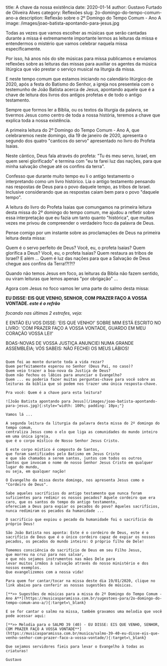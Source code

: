 title: A chave da nossa existência
date: 2020-01-14
author: Gustavo Furtado de Oliveira Alves
category: Reflexões
slug: 2o-domingo-do-tempo-comum-ano-a
description: Reflexão sobre o 2º Domingo do Tempo Comum - Ano A
image: /images/joao-batista-apontando-para-jesus.jpg

Todas as vezes que vamos escolher as músicas que serão cantadas durante a missa
é extremamente importante lermos as leituras da missa e entendermos o mistério que vamos celebrar naquela missa específicamente.

Por isso, há anos nós do site músicas para missa publicamos
e enviamos reflexões sobre as leituras das missas para auxiliar
os agentes da música litúrgica que vão prestar o serviço musical
na liturgia da missa.

E neste tempo comum que estamos iniciando no calendário litúrgico de 2020,
após a festa do Batismo do Senhor, a igreja nos presenteia com o testemunho de
João Batista acerca de Jesus, apontando aquele que é a chave de leitura dos livros dos antigos profetas e de todo o antigo testamento.

Sempre que formos ler a Bíblia, ou os textos da liturgia da palavra,
se tivermos Jesus como centro de toda a nossa história,
teremos a chave que explica toda a nossa existência.

A primeira leitura do 2º Domingo do Tempo Comum - Ano A,
que celebraremos neste domingo, dia 19 de janeiro de 2020,
apresenta o segundo dos quatro "canticos do servo" apresentado no livro do Profeta Isaias.

Neste cântico, Deus fala através do profeta: "Tu és meu servo, Israel, em quem serei glorificado" e termina com "eu te farei luz das nações, para que minha salvação chegue até os confins da terra".

Confesso que durante muito tempo eu li o antigo testamento o interpretando como um livro histórico. Lia o antigo testamento pensando nas respostas de Deus para o povo daquele tempo, as tribos de Israel. Inclusive considerando que as respostas caiam bem para o povo "daquele tempo".

A leitura do livro do Profeta Isaias que comungamos na primeira leitura desta missa do 2º domingo do tempo comum, me ajudou a refletir sobre essa interpretação que eu fazia um tanto quanto "histórica", que muitas vezes me privou de compreender o verdadeiro foco da palavra de Deus.

Pense comigo por um instante sobre as proclamações de Deus na primeira leitura desta missa:

Quem é o servo perfeito de Deus? Você, eu, o profeta Isaias?
Quem glorifica a Deus? Você, eu, o profeta Isaias?
Quem restaura as tribos de Israel? E além ...
Quem é luz das nações para que a Salvação de Deus chegue aos confins da Terra!?!?!?

Quando não temos Jesus em foco, as leituras da Biblia não fazem sentido,
ou viram leituras que lemos apenas "por obrigação" ...

Agora com Jesus no foco vamos ler uma parte do salmo desta missa:

<strong>
EU DISSE: EIS QUE VENHO, SENHOR, COM PRAZER FAÇO A VOSSA VONTADE.
<em>este é o refrão</em>
</strong>

<em>focando nas últimas 2 estrofes, veja:</em>

E ENTÃO EU VOS DISSE: 'EIS QUE VENHO!'
SOBRE MIM ESTÁ ESCRITO NO LIVRO:
'COM PRAZER FAÇO A VOSSA VONTADE,
GUARDO EM MEU CORAÇÃO VOSSA LEI!'

BOAS-NOVAS DE VOSSA JUSTIÇA
ANUNCIEI NUMA GRANDE ASSEMBLÉIA;
VÓS SABEIS: NÃO FECHEI OS MEUS LÁBIOS!
```

Quem foi ao monte durante toda a vida rezar?
Quem perfeitamente esperou no Senhor (Deus Pai, no caso)?
Quem veio trazer a boa-nova da Justiça de Deus?
Quem não fechou os lábios para anunciar o Evangelho?
Quem ... eu poderia fazer muitas perguntas-chave para você sobre as leituras da biblia que só podem nos trazer uma única resposta-chave.

Pra você: Quem é a chave para esta leitura?

![João Batista apontando para Jesus](/images/joao-batista-apontando-para-jesus.jpg){:style="width: 100%; padding: 10px;"}

Vamos lá ...

A segunda leitura da liturgia da palavra desta missa do 2º domingo do tempo comum,
centraliza Jesus como o elo que liga as comunidades do mundo inteiro em uma única igreja,
que é o corpo místico de Nosso Senhor Jesus Cristo.

E este corpo místico é composto de Santos,
que foram santificados pelo Batismo em Jesus Cristo
e que são chamados a serem santos, juntos com todos os outros
Santos que invocam o nome de nosso Senhor Jesus Cristo em qualquer lugar do mundo,
ou seja, em qualquer nação!

O Evangelho da missa deste domingo, nos apresenta Jesus como o "Cordeiro de Deus".

Sabe aqueles sacríficios do antigo testamento que nunca foram suficientes para redimir os nossos pecados? Aquele cordeiro que era caro, que os santos do tempo do antigo testamento,
ofereciam a Deus para expiar os pecados do povo? Aqueles sacrifícios, nunca redimiram os pecados da humanidade ...

O sacrifício que expiou o pecado da humanidade foi o sacrifício do próprio Deus!

São João Batista nos aponta: Este é o cordeiro de Deus, este é o sacrifício de Deus que é o único cordeiro capaz de expiar os nossos pecados, os pecados do mundo inteiro: O próprio filho de Dele!

Tomemos consciência do sacrifício de Deus em seu Filho Jesus,
que morreu na cruz para nos salvar,
e que nós sejamos instrumentos nas mãos Dele para 
levar muitos irmãos à salvação através do nosso ministério e dos nossos exemplos.
Que evangelizemos com a nossa vida!

Para quem for cantar/tocar na missa deste dia 19/01/2020, clique no link abaixo para conferir as nossas sugestões de músicas.

[**>> Sugestões de músicas para a missa do 2º Domingo do Tempo Comum - Ano A**](https://musicasparamissa.com.br/sugestoes-para/2o-domingo-do-tempo-comum-ano-a/){:target=\_blank}

E se for cantar o salmo na missa, também gravamos uma melodia que você pode acessar aqui:

[**>> Melodia para o SALMO 39 (40) - EU DISSE: EIS QUE VENHO, SENHOR, COM PRAZER FAÇO A VOSSA VONTADE**](https://musicasparamissa.com.br/musica/salmo-39-40-eu-disse-eis-que-venho-senhor-com-prazer-faco-a-vossa-vontade/){:target=\_blank}

Que sejamos servidores fieis para levar o Evangelho à todas as criaturas!

Gustavo
